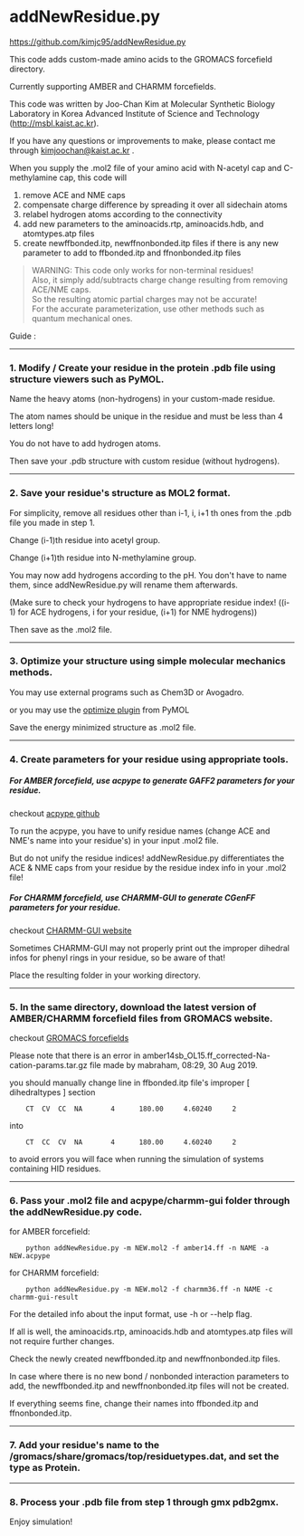 addNewResidue.py
================

<https://github.com/kimjc95/addNewResidue.py>

This code adds custom-made amino acids to the GROMACS forcefield directory. 

Currently supporting AMBER and CHARMM forcefields.

This code was written by Joo-Chan Kim at Molecular Synthetic Biology Laboratory in Korea Advanced Institute of Science and Technology (<http://msbl.kaist.ac.kr>).

If you have any questions or improvements to make, please contact me through <kimjoochan@kaist.ac.kr> .

When you supply the .mol2 file of your amino acid with N-acetyl cap and C-methylamine cap, this code will
1. remove ACE and NME caps
2. compensate charge difference by spreading it over all sidechain atoms
3. relabel hydrogen atoms according to the connectivity
4. add new parameters to the aminoacids.rtp, aminoacids.hdb, and atomtypes.atp files
5. create newffbonded.itp, newffnonbonded.itp files if there is any new parameter to add to ffbonded.itp and ffnonbonded.itp files

>WARNING: This code only works for non-terminal residues!    
>Also, it simply add/subtracts charge change resulting from removing ACE/NME caps.    
>So the resulting atomic partial charges may not be accurate!    
>For the accurate parameterization, use other methods such as quantum mechanical ones.

Guide :

*****

### 1. Modify / Create your residue in the protein .pdb file using structure viewers such as PyMOL.

Name the heavy atoms (non-hydrogens) in your custom-made residue.

The atom names should be unique in the residue and must be less than 4 letters long!

You do not have to add hydrogen atoms.

Then save your .pdb structure with custom residue (without hydrogens).

*****

### 2. Save your residue's structure as MOL2 format.

For simplicity, remove all residues other than i-1, i, i+1 th ones from the .pdb file you made in step 1.

Change (i-1)th residue into acetyl group.

Change (i+1)th residue into N-methylamine group.

You may now add hydrogens according to the pH. You don't have to name them, since addNewResidue.py will rename them afterwards.

(Make sure to check your hydrogens to have appropriate residue index! ((i-1) for ACE hydrogens, i for your residue, (i+1) for NME hydrogens))

Then save as the .mol2 file.

*****

### 3. Optimize your structure using simple molecular mechanics methods.

You may use external programs such as Chem3D or Avogadro.

or you may use the [optimize plugin](https://pymolwiki.org/index.php/Optimize) from PyMOL 

Save the energy minimized structure as .mol2 file.

*****

### 4. Create parameters for your residue using appropriate tools.

##### For AMBER forcefield, use acpype to generate GAFF2 parameters for your residue.

checkout [acpype github](https://github.com/alanwilter/acpype)

To run the acpype, you have to unify residue names (change ACE and NME's name into your residue's) in your input .mol2 file.

But do not unify the residue indices! addNewResidue.py differentiates the ACE & NME caps from your residue by the residue index info in your .mol2 file!

##### For CHARMM forcefield, use CHARMM-GUI to generate CGenFF parameters for your residue.

checkout [CHARMM-GUI website](https://charmm-gui.org/)

Sometimes CHARMM-GUI may not properly print out the improper dihedral infos for phenyl rings in your residue, so be aware of that!

Place the resulting folder in your working directory.

*****

### 5. In the same directory, download the latest version of AMBER/CHARMM forcefield files from GROMACS website.

checkout [GROMACS forcefields](https://www.gromacs.org/Downloads/User_contributions/Force_fields)

Please note that there is an error in amber14sb_OL15.ff_corrected-Na-cation-params.tar.gz file made by mabraham, 08:29, 30 Aug 2019.

you should manually change line in ffbonded.itp file's improper [ dihedraltypes ] section 

        CT  CV  CC  NA       4      180.00     4.60240     2
        
into

        CT  CC  CV  NA       4      180.00     4.60240     2

to avoid errors you will face when running the simulation of systems containing HID residues.

*****

### 6. Pass your .mol2 file and acpype/charmm-gui folder through the addNewResidue.py code.

for AMBER forcefield:

        python addNewResidue.py -m NEW.mol2 -f amber14.ff -n NAME -a NEW.acpype
        
for CHARMM forcefield:
        
        python addNewResidue.py -m NEW.mol2 -f charmm36.ff -n NAME -c charmm-gui-result

For the detailed info about the input format, use -h or --help flag.

If all is well, the aminoacids.rtp, aminoacids.hdb and atomtypes.atp files will not require further changes.

Check the newly created newffbonded.itp and newffnonbonded.itp files.

In case where there is no new bond / nonbonded interaction parameters to add, the newffbonded.itp and newffnonbonded.itp files will not be created.

If everything seems fine, change their names into ffbonded.itp and ffnonbonded.itp.

*****

### 7. Add your residue's name to the /gromacs/share/gromacs/top/residuetypes.dat, and set the type as Protein.

*****

### 8. Process your .pdb file from step 1 through gmx pdb2gmx.

Enjoy simulation!
 
